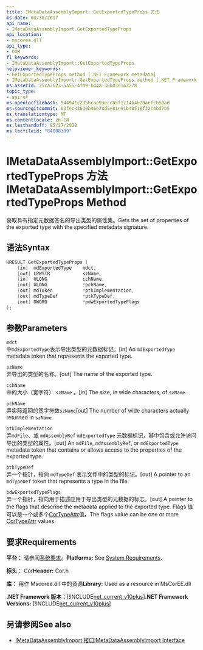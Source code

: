 ```yaml
---
title: IMetaDataAssemblyImport::GetExportedTypeProps 方法
ms.date: 03/30/2017
api_name:
- IMetaDataAssemblyImport.GetExportedTypeProps
api_location:
- mscoree.dll
api_type:
- COM
f1_keywords:
- IMetaDataAssemblyImport::GetExportedTypeProps
helpviewer_keywords:
- GetExportedTypeProps method [.NET Framework metadata]
- IMetaDataAssemblyImport::GetExportedTypeProps method [.NET Framework metadata]
ms.assetid: 25ca7623-5a55-4f09-b44a-36b03d142278
topic_type:
- apiref
ms.openlocfilehash: 944941c2356cae93ecc85f1714b4b29aefcb50ad
ms.sourcegitcommit: 03fec33630b46e78d5e81e91b40518f32c4bd7b5
ms.translationtype: MT
ms.contentlocale: zh-CN
ms.lasthandoff: 05/27/2020
ms.locfileid: "84008399"
---
```

# <a name="imetadataassemblyimportgetexportedtypeprops-method"></a><span data-ttu-id="69136-102">IMetaDataAssemblyImport::GetExportedTypeProps 方法</span><span class="sxs-lookup"><span data-stu-id="69136-102">IMetaDataAssemblyImport::GetExportedTypeProps Method</span></span>
<span data-ttu-id="69136-103">获取具有指定元数据签名的导出类型的属性集。</span><span class="sxs-lookup"><span data-stu-id="69136-103">Gets the set of properties of the exported type with the specified metadata signature.</span></span>  
  
## <a name="syntax"></a><span data-ttu-id="69136-104">语法</span><span class="sxs-lookup"><span data-stu-id="69136-104">Syntax</span></span>  
  
```cpp  
HRESULT GetExportedTypeProps (  
    [in]  mdExportedType    mdct,
    [out] LPWSTR            szName,
    [in]  ULONG             cchName,
    [out] ULONG             *pchName,
    [out] mdToken           *ptkImplementation,
    [out] mdTypeDef         *ptkTypeDef,
    [out] DWORD             *pdwExportedTypeFlags  
);  
```  
  
## <a name="parameters"></a><span data-ttu-id="69136-105">参数</span><span class="sxs-lookup"><span data-stu-id="69136-105">Parameters</span></span>  
 `mdct`  
 <span data-ttu-id="69136-106">中`mdExportedType`表示导出类型的元数据标记。</span><span class="sxs-lookup"><span data-stu-id="69136-106">[in] An `mdExportedType` metadata token that represents the exported type.</span></span>  
  
 `szName`  
 <span data-ttu-id="69136-107">弄导出的类型的名称。</span><span class="sxs-lookup"><span data-stu-id="69136-107">[out] The name of the exported type.</span></span>  
  
 `cchName`  
 <span data-ttu-id="69136-108">中的大小（宽字符） `szName` 。</span><span class="sxs-lookup"><span data-stu-id="69136-108">[in] The size, in wide characters, of `szName`.</span></span>  
  
 `pchName`  
 <span data-ttu-id="69136-109">弄实际返回的宽字符数`szName`</span><span class="sxs-lookup"><span data-stu-id="69136-109">[out] The number of wide characters actually returned in `szName`</span></span>  
  
 `ptkImplementation`  
 <span data-ttu-id="69136-110">弄`mdFile`、或 `mdAssemblyRef` `mdExportedType` 元数据标记，其中包含或允许访问导出的类型的属性。</span><span class="sxs-lookup"><span data-stu-id="69136-110">[out] An `mdFile`, `mdAssemblyRef`, or `mdExportedType` metadata token that contains or allows access to the properties of the exported type.</span></span>  
  
 `ptkTypeDef`  
 <span data-ttu-id="69136-111">弄一个指针，指向 `mdTypeDef` 表示文件中的类型的标记。</span><span class="sxs-lookup"><span data-stu-id="69136-111">[out] A pointer to an `mdTypeDef` token that represents a type in the file.</span></span>  
  
 `pdwExportedTypeFlags`  
 <span data-ttu-id="69136-112">弄一个指针，指向用于描述应用于导出类型的元数据的标志。</span><span class="sxs-lookup"><span data-stu-id="69136-112">[out] A pointer to the flags that describe the metadata applied to the exported type.</span></span> <span data-ttu-id="69136-113">Flags 值可以是一个或多个[CorTypeAttr](cortypeattr-enumeration.md)值。</span><span class="sxs-lookup"><span data-stu-id="69136-113">The flags value can be one or more [CorTypeAttr](cortypeattr-enumeration.md) values.</span></span>  
  
## <a name="requirements"></a><span data-ttu-id="69136-114">要求</span><span class="sxs-lookup"><span data-stu-id="69136-114">Requirements</span></span>  
 <span data-ttu-id="69136-115">**平台：** 请参阅[系统要求](../../get-started/system-requirements.md)。</span><span class="sxs-lookup"><span data-stu-id="69136-115">**Platforms:** See [System Requirements](../../get-started/system-requirements.md).</span></span>  
  
 <span data-ttu-id="69136-116">**标头：** Cor</span><span class="sxs-lookup"><span data-stu-id="69136-116">**Header:** Cor.h</span></span>  
  
 <span data-ttu-id="69136-117">**库：** 用作 Mscoree.dll 中的资源</span><span class="sxs-lookup"><span data-stu-id="69136-117">**Library:** Used as a resource in MsCorEE.dll</span></span>  
  
 <span data-ttu-id="69136-118">**.NET Framework 版本：**[!INCLUDE[net_current_v10plus](../../../../includes/net-current-v10plus-md.md)]</span><span class="sxs-lookup"><span data-stu-id="69136-118">**.NET Framework Versions:** [!INCLUDE[net_current_v10plus](../../../../includes/net-current-v10plus-md.md)]</span></span>  
  
## <a name="see-also"></a><span data-ttu-id="69136-119">另请参阅</span><span class="sxs-lookup"><span data-stu-id="69136-119">See also</span></span>

- [<span data-ttu-id="69136-120">IMetaDataAssemblyImport 接口</span><span class="sxs-lookup"><span data-stu-id="69136-120">IMetaDataAssemblyImport Interface</span></span>](imetadataassemblyimport-interface.md)
